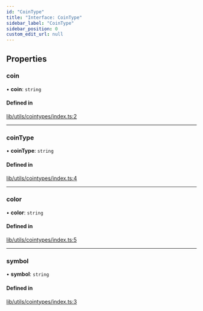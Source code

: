 ```yaml
---
id: "CoinType"
title: "Interface: CoinType"
sidebar_label: "CoinType"
sidebar_position: 0
custom_edit_url: null
---
```


## Properties

### coin

• **coin**: `string`

#### Defined in

[lib/utils/cointypes/index.ts:2](https://github.com/JustaName-id/JustaName-sdk/blob/610ce53/packages/@justaname.id/sdk/src/lib/utils/cointypes/index.ts#L2)

___

### coinType

• **coinType**: `string`

#### Defined in

[lib/utils/cointypes/index.ts:4](https://github.com/JustaName-id/JustaName-sdk/blob/610ce53/packages/@justaname.id/sdk/src/lib/utils/cointypes/index.ts#L4)

___

### color

• **color**: `string`

#### Defined in

[lib/utils/cointypes/index.ts:5](https://github.com/JustaName-id/JustaName-sdk/blob/610ce53/packages/@justaname.id/sdk/src/lib/utils/cointypes/index.ts#L5)

___

### symbol

• **symbol**: `string`

#### Defined in

[lib/utils/cointypes/index.ts:3](https://github.com/JustaName-id/JustaName-sdk/blob/610ce53/packages/@justaname.id/sdk/src/lib/utils/cointypes/index.ts#L3)

